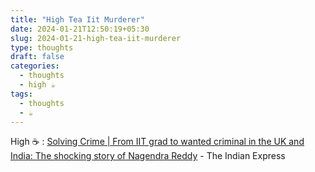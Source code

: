 ```yaml
---
title: "High Tea Iit Murderer"
date: 2024-01-21T12:50:19+05:30
slug: 2024-01-21-high-tea-iit-murderer
type: thoughts
draft: false
categories:
  - thoughts
  - high ☕
tags:
  - thoughts
  - ☕
---
```


High ☕ :  <a href="https://indianexpress.com/article/cities/bangalore/nagendra-redddy-criminal-uk-karnataka-andhra-pradesh-bengaluru-police-crime-9118576"> Solving Crime | From IIT grad to wanted criminal in the UK and India: The shocking story of Nagendra Reddy</a> - The Indian Express
